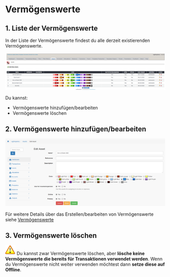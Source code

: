 # Vermögenswerte

## 1. Liste der Vermögenswerte

In der Liste der Vermögenswerte findest du alle derzeit existierenden Vermögenswerte.

![Liste der Vermögenswerte](../../.gitbook/assets/de_admin_assets.png)

Du kannst:

* Vermögenswerte hinzufügen/bearbeiten
* Vermögenswerte löschen

## 2. Vermögenswerte hinzufügen/bearbeiten

![Vermögenswerte hinzufügen/bearbeiten](../../.gitbook/assets/de_assets_edit.png)

Für weitere Details über das Erstellen/bearbeiten von Vermögenswerte siehe [Vermögenswerte](../the-user-side/accounts.md)

## 3. Vermögenswerte löschen

![Important](../../.gitbook/assets/de_important.png)
Du kannst zwar Vermögenswerte löschen, aber **lösche keine Vermögenswerte die bereits für Transaktionen verwendet werden**. Wenn du Vermögenswerte nicht weiter verwenden möchtest dann **setze diese auf Offline**.
